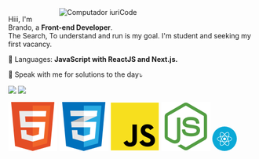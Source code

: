 <img src="https://raw.githubusercontent.com/MicaelliMedeiros/micaellimedeiros/master/image/computer-illustration.png" min-width="400px" max-width="400px" width="400px" align="right" alt="Computador iuriCode">

<p align="left"> 
  Hiii, I'm Brando, a <strong>Front-end Developer</strong>.<br>
  The Search, To understand and run is my goal. I'm student and seeking my first vacancy.
</p>

<p align="left">
  🦄 Languages: <strong>JavaScript with ReactJS and Next.js.</strong>
</p>

<p align="left">
  💌 Speak with me for solutions to the day⤵️
</p>

<p align="left">
  
   <a href="https://www.linkedin.com/in/brandorocha/" alt="Linkedin">
  <img src="https://img.shields.io/badge/-Linkedin-0e76a8?style=flat-square&logo=Linkedin&logoColor=white&link=LINK-DO-SEU-LINKEDIN" /></a>
  
  <a href="brandorocha00@gmail.com" alt="Gmail">
  <img src="https://img.shields.io/badge/-Gmail-FF0000?style=flat-square&labelColor=FF0000&logo=gmail&logoColor=white&link=LINK-DO-SEU-EMAIL" /></a>
 
</p>  
<p>
<img src="assets/html.svg" alt="" />
<img src="assets/css.svg" alt="" />
<img src="assets/js.svg" alt="" />
<img src="assets/node.svg" alt=""  />
<svg width="50" height="50" viewBox="0 0 50 50" fill="none" xmlns="http://www.w3.org/2000/svg">
<rect width="50" height="50" rx="25" fill="#0AA9D7"/>
<mask id="mask0_203_946" style="mask-type:luminance" maskUnits="userSpaceOnUse" x="0" y="0" width="50" height="50">
<rect width="50" height="50" rx="25" fill="white"/>
</mask>
<g mask="url(#mask0_203_946)">
<ellipse cx="25" cy="25.3636" rx="2.79545" ry="2.79545" fill="white"/>
<ellipse cx="25" cy="25.3636" rx="15" ry="5.72727" stroke="white"/>
<ellipse cx="25" cy="25.3636" rx="15" ry="5.72727" transform="rotate(60 25 25.3636)" stroke="white"/>
<ellipse cx="25" cy="25.3636" rx="15" ry="5.72727" transform="rotate(120 25 25.3636)" stroke="white"/>
</g>
</svg>
</p>
